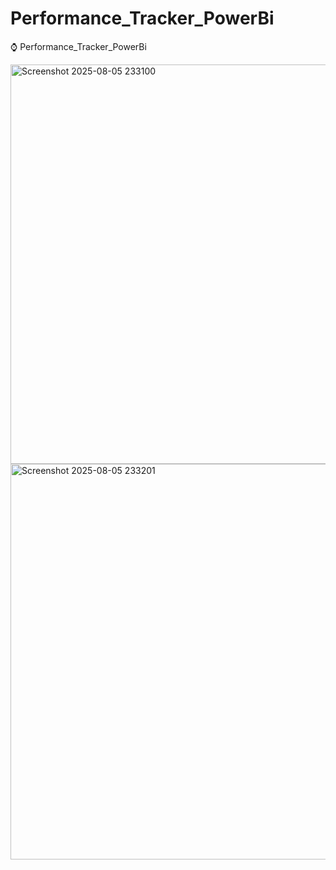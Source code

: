 # Performance_Tracker_PowerBi
⌚ Performance_Tracker_PowerBi

<img width="1144" height="639" alt="Screenshot 2025-08-05 233100" src="https://github.com/user-attachments/assets/cc4a72d0-f21a-41f4-9af1-ef18cd590ff7" />

<img width="1145" height="633" alt="Screenshot 2025-08-05 233201" src="https://github.com/user-attachments/assets/58b2f052-e313-4210-b429-bb18f80d39c5" />
